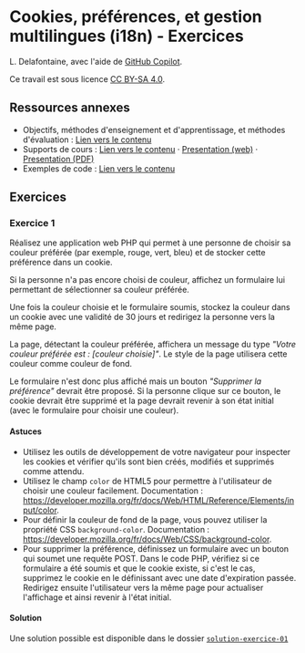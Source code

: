# Cookies, préférences, et gestion multilingues (i18n) - Exercices

L. Delafontaine, avec l'aide de
[GitHub Copilot](https://github.com/features/copilot).

Ce travail est sous licence [CC BY-SA 4.0][licence].

## Ressources annexes

- Objectifs, méthodes d'enseignement et d'apprentissage, et méthodes
  d'évaluation : [Lien vers le contenu](..)
- Supports de cours : [Lien vers le contenu](../01-supports-de-cours/README.md)
  ·
  [Presentation (web)](https://heig-vd-progserv-course.github.io/heig-vd-progserv2-course/03.01-deploiement/01-supports-de-cours/index.html)
  ·
  [Presentation (PDF)](https://heig-vd-progserv-course.github.io/heig-vd-progserv2-course/03.01-deploiement/01-supports-de-cours/03.01-deploiement-presentation.pdf)
- Exemples de code : [Lien vers le contenu](../02-exemples-de-code/)

## Exercices

### Exercice 1

Réalisez une application web PHP qui permet à une personne de choisir sa couleur
préférée (par exemple, rouge, vert, bleu) et de stocker cette préférence dans un
cookie.

Si la personne n'a pas encore choisi de couleur, affichez un formulaire lui
permettant de sélectionner sa couleur préférée.

Une fois la couleur choisie et le formulaire soumis, stockez la couleur dans un
cookie avec une validité de 30 jours et redirigez la personne vers la même page.

La page, détectant la couleur préférée, affichera un message du type _"Votre
couleur préférée est : [couleur choisie]"_. Le style de la page utilisera cette
couleur comme couleur de fond.

Le formulaire n'est donc plus affiché mais un bouton _"Supprimer la préférence"_
devrait être proposé. Si la personne clique sur ce bouton, le cookie devrait
être supprimé et la page devrait revenir à son état initial (avec le formulaire
pour choisir une couleur).

#### Astuces

- Utilisez les outils de développement de votre navigateur pour inspecter les
  cookies et vérifier qu'ils sont bien créés, modifiés et supprimés comme
  attendu.
- Utilisez le champ `color` de HTML5 pour permettre à l'utilisateur de choisir
  une couleur facilement. Documentation :
  <https://developer.mozilla.org/fr/docs/Web/HTML/Reference/Elements/input/color>.
- Pour définir la couleur de fond de la page, vous pouvez utiliser la propriété
  CSS `background-color`. Documentation :
  <https://developer.mozilla.org/fr/docs/Web/CSS/background-color>.
- Pour supprimer la préférence, définissez un formulaire avec un bouton qui
  soumet une requête POST. Dans le code PHP, vérifiez si ce formulaire a été
  soumis et que le cookie existe, si c'est le cas, supprimez le cookie en le
  définissant avec une date d'expiration passée. Redirigez ensuite l'utilisateur
  vers la même page pour actualiser l'affichage et ainsi revenir à l'état
  initial.

#### Solution

Une solution possible est disponible dans le dossier
[`solution-exercice-01`](./solution-exercice-01/)

[licence]:
	https://github.com/heig-vd-progserv-course/heig-vd-progserv2-course/blob/main/LICENSE.md
